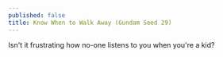 ```yaml
---
published: false
title: Know When to Walk Away (Gundam Seed 29)
---
```

Isn't it frustrating how no-one listens to you when you're a kid?

